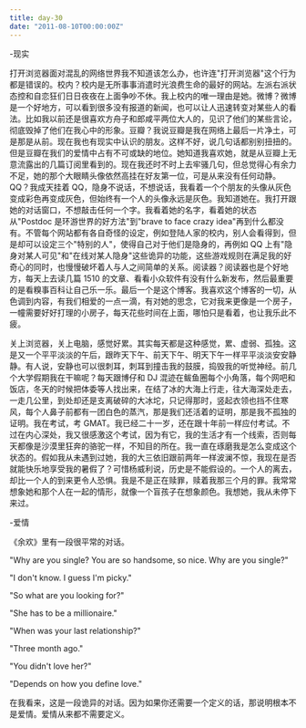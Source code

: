 ```yaml
---
title: day-30
date: "2011-08-10T00:00:00Z"
---
```


-现实

打开浏览器面对混乱的网络世界我不知道该怎么办，也许连"打开浏览器"这个行为都是错误的。校内？校内是无所事事消遣时光浪费生命的最好的网站。左派右派状态控和自恋狂们日日夜夜在上面争吵不休。我上校内的唯一理由是她。微博？微博是一个好地方，可以看到很多没有报道的新闻，也可以让人迅速转变对某些人的看法。比如我以前还是很喜欢方舟子和郎咸平两位大人的，见识了他们的某些言论，彻底毁掉了他们在我心中的形象。豆瓣？我说豆瓣是我在网络上最后一片净土，可是那是从前。现在我也有现实中认识的朋友。这样不好，说几句话都别别扭扭的。但是豆瓣在我们的爱情中占有不可或缺的地位。她知道我喜欢她，就是从豆瓣上无意流露出的几篇订阅里看到的。现在我还时不时上去牢骚几句，但总觉得心有余力不足，她的那个大眼睛头像依然高挂在好友第一位，可是从来没有任何动静。QQ？我成天挂着 QQ，隐身不说话，不想说话，我看着一个个朋友的头像从灰色变成彩色再变成灰色，但始终有一个人的头像永远是灰色。我知道她在。我打开跟她的对话窗口，不想敲击任何一个字。我看着她的名字，看着她的状态从"Postdoc 是环游世界的好方法"到"brave to face crazy idea"再到什么都没有。不管每个网站都有各自奇怪的设定，例如登陆人家的校内，别人会看得到，但是却可以设定三个"特别的人"，使得自己对于他们是隐身的，再例如 QQ 上有"隐身对某人可见"和"在线对某人隐身"这些诡异的功能，这些游戏规则在满足我的好奇心的同时，也慢慢破坏着人与人之间简单的关系。阅读器？阅读器也是个好地方，每天上去读几篇 1510 的文章、看看小众软件有没有什么新发布，然后最重要的是看糗事百科让自己乐一乐。最后一个是这个博客。我喜欢这个博客的一切，从色调到内容，有我们相爱的一点一滴，有对她的思念，它对我来更像是一个房子，一幢需要好好打理的小房子，每天花些时间在上面，哪怕只是看着，也让我乐此不疲。

关上浏览器，关上电脑，感觉好累。其实每天都是这种感觉，累、虚弱、孤独。这是又一个平平淡淡的午后，跟昨天下午、前天下午、明天下午一样平平淡淡安安静静。有人说，安静也可以很刺耳，刺耳到撞击我的鼓膜，捣毁我的听觉神经。前几个大学假期我在干嘛呢？每天跟博仔和 DJ 混迹在鲅鱼圈每个小角落，每个网吧和饭店，冬天的时候把体委等人找出来，在结了冰的大海上行走，往大海深处走去，一走几公里，到处却还是支离破碎的大冰坨，只记得那时，竖起衣领也挡不住寒风，每个人鼻子前都有一团白色的蒸汽，那是我们还活着的证明，那是我不孤独的证明。我在考试，考 GMAT。我已经二十一岁，还在跟十年前一样应付考试。不过在内心深处，我又很感激这个考试，因为有它，我的生活才有一个线索，否则每天都像是沙漠里狂奔的骆驼一样，不知目的所在。我一直在琢磨我是怎么变成这个状态的。假如我从未遇到过她，我的大三依旧跟前两年一样波澜不惊，我现在是否就能快乐地享受我的暑假了？可惜杨威利说，历史是不能假设的。一个人的离去，却比一个人的到来更令人恐惧。我是不是正在赎罪，赎着我那三个月的罪。我常常想象她和那个人在一起的情形，就像一个盲孩子在想象颜色。我想她，我从未停下来过。

-爱情

《余欢》里有一段很平常的对话。

"Why are you single? You are so handsome, so nice. Why are you single?"



"I don't know. I guess I'm picky."



"So what are you looking for?"



"She has to be a millionaire."



"When was your last relationship?"



"Three month ago."



"You didn't love her?"



"Depends on how you define love."



在我看来，这是一段诡异的对话。因为如果你还需要一个定义的话，那说明根本不是爱情。爱情从来都不需要定义。
